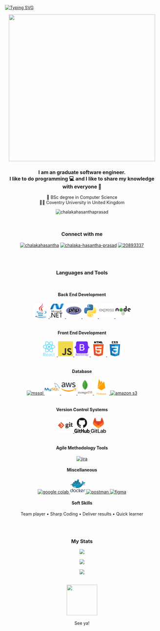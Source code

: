 <a href="https://git.io/typing-svg"><img src="https://readme-typing-svg.herokuapp.com?font=Fira+Code&pause=1000&center=true&width=900&height=90&lines=Hello%2C+Alien!+%F0%9F%91%8B;%F0%9F%91%89+I'm+Chalaka+Hasantha+%F0%9F%98%83;Welcome+to+my+GitHub+Profile" alt="Typing SVG" /></a>

<div id="header" align="center">
  <img src="https://media.giphy.com/media/gjrYDwbjnK8x36xZIO/giphy.gif"  width="480" height="480"/>
</div>

<h3 align="center">I am an graduate software engineer.<br> I like to do programming 💻 and I like to share my knowledge with everyone 🙂</h3>

<p align="center"> 🌱 BSc degree in Computer Science 
<br> 👨‍🎓 Coventry University in United Kingdom </p>

<p align="center"> <img src="https://komarev.com/ghpvc/?username=chalakahasanthaprasad&label=Profile%20views&color=0e75b6&style=flat" alt="chalakahasanthaprasad" /> </p>

<br>
<h3 align="center">Connect with me</h3>
<p align="center">
<a href="https://twitter.com/chalakahasantha" target="blank"><img align="center" src="https://raw.githubusercontent.com/rahuldkjain/github-profile-readme-generator/master/src/images/icons/Social/twitter.svg" alt="chalakahasantha" height="30" width="40" /></a>
<a href="https://linkedin.com/in/chalaka-hasantha-prasad" target="blank"><img align="center" src="https://raw.githubusercontent.com/rahuldkjain/github-profile-readme-generator/master/src/images/icons/Social/linked-in-alt.svg" alt="chalaka-hasantha-prasad" height="30" width="40" /></a>
<a href="https://stackoverflow.com/users/20893337" target="blank"><img align="center" src="https://raw.githubusercontent.com/rahuldkjain/github-profile-readme-generator/master/src/images/icons/Social/stack-overflow.svg" alt="20893337" height="30" width="40" /></a>
</p>
<br>
<br>
<h3 align="center">Languages and Tools</h3>
<br>
<!-- Back End Development -->
<h4 align="center">Back End Development</h4>
<div align="center">
  <a href="https://www.java.com" target="_blank" rel="noreferrer">
    <img src="https://raw.githubusercontent.com/devicons/devicon/master/icons/java/java-original.svg" alt="java" width="50" height="50"/>
  </a>
  <a href="https://dotnet.microsoft.com/" target="_blank" rel="noreferrer">
    <img src="https://raw.githubusercontent.com/devicons/devicon/master/icons/dot-net/dot-net-original-wordmark.svg" alt="dotnet" width="50" height="50"/>
  </a>
  <a href="https://www.php.net" target="_blank" rel="noreferrer">
    <img src="https://raw.githubusercontent.com/devicons/devicon/master/icons/php/php-original.svg" alt="php" width="50" height="50"/>
  </a>
  <a href="https://www.python.org" target="_blank" rel="noreferrer">
    <img src="https://raw.githubusercontent.com/devicons/devicon/master/icons/python/python-original.svg" alt="python" width="50" height="50"/>
  </a>
  <a href="https://expressjs.com" target="_blank" rel="noreferrer">
    <img src="https://raw.githubusercontent.com/devicons/devicon/master/icons/express/express-original-wordmark.svg" alt="express" width="50" height="50"/>
  </a>
  <a href="https://nodejs.org" target="_blank" rel="noreferrer">
    <img src="https://raw.githubusercontent.com/devicons/devicon/master/icons/nodejs/nodejs-original-wordmark.svg" alt="nodejs" width="50" height="50"/>
  </a>
</div>
<br>
<!-- Front End Development -->
<h4 align="center">Front End Development</h4>
<div align="center">
  <a href="https://reactjs.org/" target="_blank" rel="noreferrer">
    <img src="https://raw.githubusercontent.com/devicons/devicon/master/icons/react/react-original-wordmark.svg" alt="react" width="50" height="50"/>
  </a>
  <a href="https://developer.mozilla.org/en-US/docs/Web/JavaScript" target="_blank" rel="noreferrer">
    <img src="https://raw.githubusercontent.com/devicons/devicon/master/icons/javascript/javascript-original.svg" alt="javascript" width="50" height="50"/>
  </a>
  <a href="https://getbootstrap.com" target="_blank" rel="noreferrer">
    <img src="https://raw.githubusercontent.com/devicons/devicon/master/icons/bootstrap/bootstrap-plain-wordmark.svg" alt="bootstrap" width="50" height="50"/>
  </a>
  <a href="https://developer.mozilla.org/en-US/docs/Web/HTML" target="_blank" rel="noreferrer">
    <img src="https://raw.githubusercontent.com/devicons/devicon/master/icons/html5/html5-original-wordmark.svg" alt="html" width="50" height="50"/>
  </a>
  <a href="https://developer.mozilla.org/en-US/docs/Web/CSS" target="_blank" rel="noreferrer">
    <img src="https://raw.githubusercontent.com/devicons/devicon/master/icons/css3/css3-original-wordmark.svg" alt="css" width="50" height="50"/>
  </a>
</div>
<br>
<!-- Database -->
<h4 align="center">Database</h4>
<div align="center">
  <a href="https://www.microsoft.com/en-us/sql-server" target="_blank" rel="noreferrer">
    <img src="https://www.svgrepo.com/show/303229/microsoft-sql-server-logo.svg" alt="mssql" width="50" height="50"/>
  </a>
  <a href="https://www.mysql.com/" target="_blank" rel="noreferrer">
    <img src="https://raw.githubusercontent.com/devicons/devicon/master/icons/mysql/mysql-original-wordmark.svg" alt="mysql" width="50" height="50"/>
  </a>
  <a href="https://aws.amazon.com/rds/" target="_blank" rel="noreferrer">
    <img src="https://raw.githubusercontent.com/devicons/devicon/master/icons/amazonwebservices/amazonwebservices-original-wordmark.svg" alt="aws rds" width="50" height="50"/>
  </a>
  <a href="https://www.mongodb.com/" target="_blank" rel="noreferrer">
    <img src="https://raw.githubusercontent.com/devicons/devicon/master/icons/mongodb/mongodb-original-wordmark.svg" alt="mongodb" width="50" height="50"/>
  </a>
  <a href="https://firebase.google.com/" target="_blank" rel="noreferrer">
    <img src="https://raw.githubusercontent.com/devicons/devicon/master/icons/firebase/firebase-plain-wordmark.svg" alt="firebase" width="50" height="50"/>
  </a>
  <a href="https://aws.amazon.com/s3/" target="_blank" rel="noreferrer">
    <img src="https://cdn.worldvectorlogo.com/logos/aws-s3.svg" alt="amazon s3" width="50" height="50"/>
  </a>
</div>
<br>
<!-- Version Control Systems -->
<h4 align="center">Version Control Systems</h4>
<div align="center">
  <a href="https://git-scm.com/" target="_blank" rel="noreferrer">
    <img src="https://raw.githubusercontent.com/devicons/devicon/master/icons/git/git-original-wordmark.svg" alt="git" width="50" height="50"/>
  </a>
  <a href="https://github.com/" target="_blank" rel="noreferrer">
    <img src="https://raw.githubusercontent.com/devicons/devicon/master/icons/github/github-original-wordmark.svg" alt="github" width="50" height="50"/>
  </a>
  <a href="https://about.gitlab.com/" target="_blank" rel="noreferrer">
    <img src="https://raw.githubusercontent.com/devicons/devicon/master/icons/gitlab/gitlab-original-wordmark.svg" alt="gitlab" width="50" height="50"/>
  </a>
</div>
<br>
<!-- Agile Methodology Tools -->
<h4 align="center">Agile Methodology Tools</h4>
<div align="center">
  <a href="https://www.atlassian.com/software/jira" target="_blank" rel="noreferrer">
    <img src="https://www.vectorlogo.zone/logos/atlassian_jira/atlassian_jira-icon.svg" alt="jira" width="50" height="50"/>
  </a>
</div>

<!-- Miscellaneous -->
<h4 align="center">Miscellaneous</h4>
<div align="center">
  <a href="https://colab.research.google.com/" target="_blank" rel="noreferrer">
    <img src="https://www.vectorlogo.zone/logos/google_colab/google_colab-icon.svg" alt="google colab" width="50" height="50"/>
  </a>
  <a href="https://www.docker.com/" target="_blank" rel="noreferrer">
    <img src="https://raw.githubusercontent.com/devicons/devicon/master/icons/docker/docker-original-wordmark.svg" alt="docker" width="50" height="50"/>
  </a>
  <a href="https://www.postman.com/" target="_blank" rel="noreferrer">
    <img src="https://www.vectorlogo.zone/logos/getpostman/getpostman-icon.svg" alt="postman" width="50" height="50"/>
  </a>
  <a href="https://www.figma.com/" target="_blank" rel="noreferrer">
    <img src="https://www.vectorlogo.zone/logos/figma/figma-icon.svg" alt="figma" width="50" height="50"/>
  </a>
</div>

<!-- Soft Skills -->
<h4 align="center">Soft Skills</h4>
<div align="center">
  <p>Team player • Sharp Coding • Deliver results • Quick learner</p>
</div>

<br>

<br>

<h3 align="center">My Stats</h3>
<p align="center">
    <img src="http://github-readme-streak-stats.herokuapp.com?user=chalakahasanthaprasad&count_private=true&theme=tokyonight"/>
</p>

<p align="center">
    <img src="https://github-readme-stats-sigma-five.vercel.app/api?username=chalakahasanthaprasad&count_private=true&show_icons=true&theme=radical"/>
</p>

<p align="center">
    <img src="https://github-readme-stats-sigma-five.vercel.app/api/top-langs/?username=chalakahasanthaprasad&count_private=true&layout=compact&theme=dark#gh-dark-mode-only"/>
</p>
<br>
<div align="center">
  <img src="https://media.giphy.com/media/LOnt6uqjD9OexmQJRB/giphy.gif" height="100" width="100" />
</div>
<p align="center"> See ya!</p>
<br>
